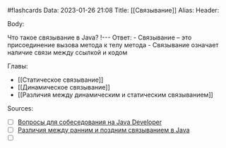 #flashcards
Data: 2023-01-26 21:08
Title: [[Связывание]]
Alias:
Header:



Body:



Что такое связывание в Java?
!---
Ответ:
	- Связывание – это присоединение вызова метода к телу метода
	- Связывание означает наличие связи между ссылкой и кодом
<!--SR:!2023-01-28,1,130-->




Главы:
- [[Статическое связывание]]
- [[Динамическое связывание]]
- [[Различия между динамическим и статическим связыванием]]


Sources:
- [ ] [Вопросы для собеседования на Java Developer](https://github.com/enhorse/java-interview/blob/master/README.md#%D0%9E%D0%9E%D0%9F)
- [ ] [Различия между ранним и поздним связыванием в Java](https://javarush.com/groups/posts/439-razlichija-mezhdu-rannim-i-pozdnim-svjazihvaniem-v-java)
- [ ] []()

